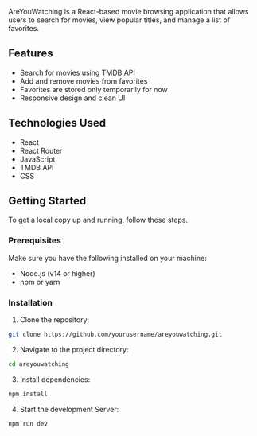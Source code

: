 
AreYouWatching is a React-based movie browsing application that allows users to search for movies, view popular titles, and manage a list of favorites.

## Features

- Search for movies using TMDB API
- Add and remove movies from favorites
- Favorites are stored only temporarily for now
- Responsive design and clean UI

## Technologies Used

- React
- React Router
- JavaScript 
- TMDB API
- CSS 

## Getting Started

To get a local copy up and running, follow these steps.

### Prerequisites

Make sure you have the following installed on your machine:

- Node.js (v14 or higher)
- npm or yarn

### Installation

1. Clone the repository:

```bash
git clone https://github.com/yourusername/areyouwatching.git
```

2. Navigate to the project directory:

```bash
cd areyouwatching
```

3. Install dependencies:

```bash
npm install
```

4. Start the development Server:

```bash
npm run dev
```
